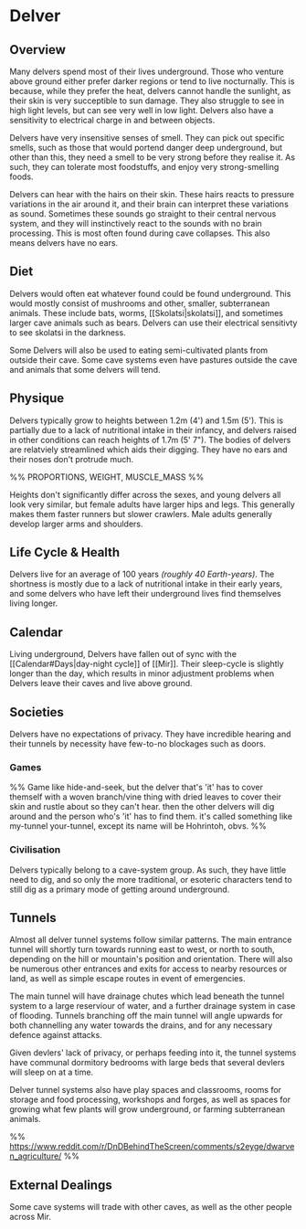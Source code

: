 # Delver

## Overview
Many delvers spend most of their lives underground. Those who venture above ground either prefer darker regions or tend to live nocturnally. This is because, while they prefer the heat, delvers cannot handle the sunlight, as their skin is very succeptible to sun damage. They also struggle to see in high light levels, but can see very well in low light. Delvers also have a sensitivity to electrical charge in and between objects. 

Delvers have very insensitive senses of smell. They can pick out specific smells, such as those that would portend danger deep underground, but other than this, they need a smell to be very strong before they realise it. As such, they can tolerate most foodstuffs, and enjoy very strong-smelling foods.

Delvers can hear with the hairs on their skin. These hairs reacts to pressure variations in the air around it, and their brain can interpret these variations as sound. Sometimes these sounds go straight to their central nervous system, and they will instinctively react to the sounds with no brain processing. This is most often found during cave collapses. 
This also means delvers have no ears. 

## Diet
Delvers would often eat whatever found could be found underground. This would mostly consist of mushrooms and other, smaller, subterranean animals. These include bats, worms, [[Skolatsi|skolatsi]], and sometimes larger cave animals such as bears. Delvers can use their electrical sensitivty to see skolatsi in the darkness.

Some Delvers will also be used to eating semi-cultivated plants from outside their cave. Some cave systems even have pastures outside the cave and animals that some delvers will tend.

## Physique
Delvers typically grow to heights between 1.2m (4') and 1.5m (5'). This is partially due to a lack of nutritional intake in their infancy, and delvers raised in other conditions can reach heights of 1.7m (5' 7"). The bodies of delvers are relatviely streamlined which aids their digging. They have no ears and their noses don't protrude much.
            
%% PROPORTIONS, WEIGHT, MUSCLE_MASS %%

Heights don't significantly differ across the sexes, and young delvers all look very similar, but female adults have larger hips and legs. This generally makes them faster runners but slower crawlers. Male adults generally develop larger arms and shoulders.

## Life Cycle & Health
Delvers live for an average of 100 years *(roughly 40 Earth-years)*. The shortness is mostly due to a lack of nutritional intake in their early years, and some delvers who have left their underground lives find themselves living longer.

## Calendar
Living underground, Delvers have fallen out of sync with the [[Calendar#Days|day-night cycle]] of [[Mir]]. Their sleep-cycle is slightly longer than the day, which results in minor adjustment problems when Delvers leave their caves and live above ground.

## Societies
Delvers have no expectations of privacy. They have incredible hearing and their tunnels by necessity have few-to-no blockages such as doors.

### Games
%% Game like hide-and-seek, but the delver that's 'it' has to cover themself with a woven branch/vine thing with dried leaves to cover their skin and rustle about so they can't hear. then the other delvers will dig around and the person who's 'it' has to find them. it's called something like my-tunnel your-tunnel, except its name will be Hohrintoh, obvs. %%

### Civilisation
Delvers typically belong to a cave-system group. As such, they have little need to dig, and so only the more traditional, or esoteric characters tend to still dig as a primary mode of getting around underground.

## Tunnels
Almost all delver tunnel systems follow similar patterns. The main entrance tunnel will shortly turn towards running east to west, or north to south, depending on the hill or mountain's position and orientation. There will also be numerous other entrances and exits for access to nearby resources or land, as well as simple escape routes in event of emergencies. 

The main tunnel will have drainage chutes which lead beneath the tunnel system to a large reserviour of water, and a further drainage system in case of flooding. Tunnels branching off the main tunnel will angle upwards for both channelling any water towards the drains, and for any necessary defence against attacks.

Given devlers' lack of privacy, or perhaps feeding into it, the tunnel systems have communal dormitory bedrooms with large beds that several devlers will sleep on at a time.

Delver tunnel systems also have play spaces and classrooms, rooms for storage and food processing, workshops and forges, as well as spaces for growing what few plants will grow underground, or farming subterranean animals.

%% https://www.reddit.com/r/DnDBehindTheScreen/comments/s2eyge/dwarven_agriculture/ %%

## External Dealings
Some cave systems will trade with other caves, as well as the other people across Mir.
